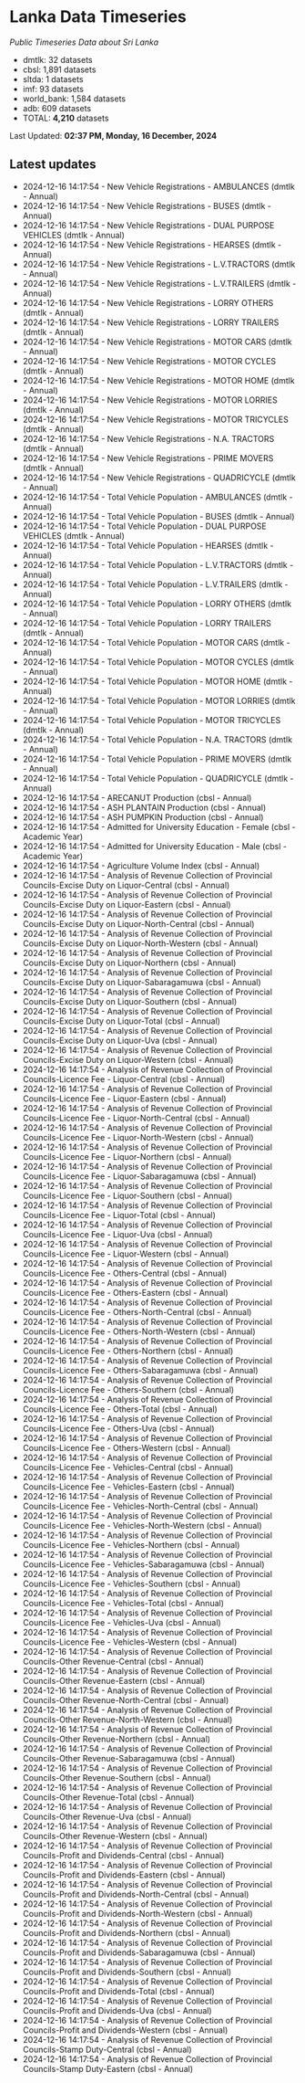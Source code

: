 # Lanka Data Timeseries
*Public Timeseries Data about Sri Lanka*

* dmtlk: 32 datasets
* cbsl: 1,891 datasets
* sltda: 1 datasets
* imf: 93 datasets
* world_bank: 1,584 datasets
* adb: 609 datasets
* TOTAL: **4,210** datasets

Last Updated: **02:37 PM, Monday, 16 December, 2024**

## Latest updates

* 2024-12-16 14:17:54 - New Vehicle Registrations - AMBULANCES (dmtlk - Annual)
* 2024-12-16 14:17:54 - New Vehicle Registrations - BUSES (dmtlk - Annual)
* 2024-12-16 14:17:54 - New Vehicle Registrations - DUAL PURPOSE VEHICLES (dmtlk - Annual)
* 2024-12-16 14:17:54 - New Vehicle Registrations - HEARSES (dmtlk - Annual)
* 2024-12-16 14:17:54 - New Vehicle Registrations - L.V.TRACTORS (dmtlk - Annual)
* 2024-12-16 14:17:54 - New Vehicle Registrations - L.V.TRAILERS (dmtlk - Annual)
* 2024-12-16 14:17:54 - New Vehicle Registrations - LORRY OTHERS (dmtlk - Annual)
* 2024-12-16 14:17:54 - New Vehicle Registrations - LORRY TRAILERS (dmtlk - Annual)
* 2024-12-16 14:17:54 - New Vehicle Registrations - MOTOR CARS (dmtlk - Annual)
* 2024-12-16 14:17:54 - New Vehicle Registrations - MOTOR CYCLES (dmtlk - Annual)
* 2024-12-16 14:17:54 - New Vehicle Registrations - MOTOR HOME (dmtlk - Annual)
* 2024-12-16 14:17:54 - New Vehicle Registrations - MOTOR LORRIES (dmtlk - Annual)
* 2024-12-16 14:17:54 - New Vehicle Registrations - MOTOR TRICYCLES (dmtlk - Annual)
* 2024-12-16 14:17:54 - New Vehicle Registrations - N.A. TRACTORS (dmtlk - Annual)
* 2024-12-16 14:17:54 - New Vehicle Registrations - PRIME MOVERS (dmtlk - Annual)
* 2024-12-16 14:17:54 - New Vehicle Registrations - QUADRICYCLE (dmtlk - Annual)
* 2024-12-16 14:17:54 - Total Vehicle Population - AMBULANCES (dmtlk - Annual)
* 2024-12-16 14:17:54 - Total Vehicle Population - BUSES (dmtlk - Annual)
* 2024-12-16 14:17:54 - Total Vehicle Population - DUAL PURPOSE VEHICLES (dmtlk - Annual)
* 2024-12-16 14:17:54 - Total Vehicle Population - HEARSES (dmtlk - Annual)
* 2024-12-16 14:17:54 - Total Vehicle Population - L.V.TRACTORS (dmtlk - Annual)
* 2024-12-16 14:17:54 - Total Vehicle Population - L.V.TRAILERS (dmtlk - Annual)
* 2024-12-16 14:17:54 - Total Vehicle Population - LORRY OTHERS (dmtlk - Annual)
* 2024-12-16 14:17:54 - Total Vehicle Population - LORRY TRAILERS (dmtlk - Annual)
* 2024-12-16 14:17:54 - Total Vehicle Population - MOTOR CARS (dmtlk - Annual)
* 2024-12-16 14:17:54 - Total Vehicle Population - MOTOR CYCLES (dmtlk - Annual)
* 2024-12-16 14:17:54 - Total Vehicle Population - MOTOR HOME (dmtlk - Annual)
* 2024-12-16 14:17:54 - Total Vehicle Population - MOTOR LORRIES (dmtlk - Annual)
* 2024-12-16 14:17:54 - Total Vehicle Population - MOTOR TRICYCLES (dmtlk - Annual)
* 2024-12-16 14:17:54 - Total Vehicle Population - N.A. TRACTORS (dmtlk - Annual)
* 2024-12-16 14:17:54 - Total Vehicle Population - PRIME MOVERS (dmtlk - Annual)
* 2024-12-16 14:17:54 - Total Vehicle Population - QUADRICYCLE (dmtlk - Annual)
* 2024-12-16 14:17:54 - ARECANUT Production (cbsl - Annual)
* 2024-12-16 14:17:54 - ASH PLANTAIN Production (cbsl - Annual)
* 2024-12-16 14:17:54 - ASH PUMPKIN Production (cbsl - Annual)
* 2024-12-16 14:17:54 - Admitted for University Education - Female (cbsl - Academic Year)
* 2024-12-16 14:17:54 - Admitted for University Education - Male (cbsl - Academic Year)
* 2024-12-16 14:17:54 - Agriculture Volume Index (cbsl - Annual)
* 2024-12-16 14:17:54 - Analysis of Revenue Collection of Provincial Councils-Excise Duty on Liquor-Central (cbsl - Annual)
* 2024-12-16 14:17:54 - Analysis of Revenue Collection of Provincial Councils-Excise Duty on Liquor-Eastern (cbsl - Annual)
* 2024-12-16 14:17:54 - Analysis of Revenue Collection of Provincial Councils-Excise Duty on Liquor-North-Central (cbsl - Annual)
* 2024-12-16 14:17:54 - Analysis of Revenue Collection of Provincial Councils-Excise Duty on Liquor-North-Western (cbsl - Annual)
* 2024-12-16 14:17:54 - Analysis of Revenue Collection of Provincial Councils-Excise Duty on Liquor-Northern (cbsl - Annual)
* 2024-12-16 14:17:54 - Analysis of Revenue Collection of Provincial Councils-Excise Duty on Liquor-Sabaragamuwa (cbsl - Annual)
* 2024-12-16 14:17:54 - Analysis of Revenue Collection of Provincial Councils-Excise Duty on Liquor-Southern (cbsl - Annual)
* 2024-12-16 14:17:54 - Analysis of Revenue Collection of Provincial Councils-Excise Duty on Liquor-Total (cbsl - Annual)
* 2024-12-16 14:17:54 - Analysis of Revenue Collection of Provincial Councils-Excise Duty on Liquor-Uva (cbsl - Annual)
* 2024-12-16 14:17:54 - Analysis of Revenue Collection of Provincial Councils-Excise Duty on Liquor-Western (cbsl - Annual)
* 2024-12-16 14:17:54 - Analysis of Revenue Collection of Provincial Councils-Licence Fee - Liquor-Central (cbsl - Annual)
* 2024-12-16 14:17:54 - Analysis of Revenue Collection of Provincial Councils-Licence Fee - Liquor-Eastern (cbsl - Annual)
* 2024-12-16 14:17:54 - Analysis of Revenue Collection of Provincial Councils-Licence Fee - Liquor-North-Central (cbsl - Annual)
* 2024-12-16 14:17:54 - Analysis of Revenue Collection of Provincial Councils-Licence Fee - Liquor-North-Western (cbsl - Annual)
* 2024-12-16 14:17:54 - Analysis of Revenue Collection of Provincial Councils-Licence Fee - Liquor-Northern (cbsl - Annual)
* 2024-12-16 14:17:54 - Analysis of Revenue Collection of Provincial Councils-Licence Fee - Liquor-Sabaragamuwa (cbsl - Annual)
* 2024-12-16 14:17:54 - Analysis of Revenue Collection of Provincial Councils-Licence Fee - Liquor-Southern (cbsl - Annual)
* 2024-12-16 14:17:54 - Analysis of Revenue Collection of Provincial Councils-Licence Fee - Liquor-Total (cbsl - Annual)
* 2024-12-16 14:17:54 - Analysis of Revenue Collection of Provincial Councils-Licence Fee - Liquor-Uva (cbsl - Annual)
* 2024-12-16 14:17:54 - Analysis of Revenue Collection of Provincial Councils-Licence Fee - Liquor-Western (cbsl - Annual)
* 2024-12-16 14:17:54 - Analysis of Revenue Collection of Provincial Councils-Licence Fee - Others-Central (cbsl - Annual)
* 2024-12-16 14:17:54 - Analysis of Revenue Collection of Provincial Councils-Licence Fee - Others-Eastern (cbsl - Annual)
* 2024-12-16 14:17:54 - Analysis of Revenue Collection of Provincial Councils-Licence Fee - Others-North-Central (cbsl - Annual)
* 2024-12-16 14:17:54 - Analysis of Revenue Collection of Provincial Councils-Licence Fee - Others-North-Western (cbsl - Annual)
* 2024-12-16 14:17:54 - Analysis of Revenue Collection of Provincial Councils-Licence Fee - Others-Northern (cbsl - Annual)
* 2024-12-16 14:17:54 - Analysis of Revenue Collection of Provincial Councils-Licence Fee - Others-Sabaragamuwa (cbsl - Annual)
* 2024-12-16 14:17:54 - Analysis of Revenue Collection of Provincial Councils-Licence Fee - Others-Southern (cbsl - Annual)
* 2024-12-16 14:17:54 - Analysis of Revenue Collection of Provincial Councils-Licence Fee - Others-Total (cbsl - Annual)
* 2024-12-16 14:17:54 - Analysis of Revenue Collection of Provincial Councils-Licence Fee - Others-Uva (cbsl - Annual)
* 2024-12-16 14:17:54 - Analysis of Revenue Collection of Provincial Councils-Licence Fee - Others-Western (cbsl - Annual)
* 2024-12-16 14:17:54 - Analysis of Revenue Collection of Provincial Councils-Licence Fee - Vehicles-Central (cbsl - Annual)
* 2024-12-16 14:17:54 - Analysis of Revenue Collection of Provincial Councils-Licence Fee - Vehicles-Eastern (cbsl - Annual)
* 2024-12-16 14:17:54 - Analysis of Revenue Collection of Provincial Councils-Licence Fee - Vehicles-North-Central (cbsl - Annual)
* 2024-12-16 14:17:54 - Analysis of Revenue Collection of Provincial Councils-Licence Fee - Vehicles-North-Western (cbsl - Annual)
* 2024-12-16 14:17:54 - Analysis of Revenue Collection of Provincial Councils-Licence Fee - Vehicles-Northern (cbsl - Annual)
* 2024-12-16 14:17:54 - Analysis of Revenue Collection of Provincial Councils-Licence Fee - Vehicles-Sabaragamuwa (cbsl - Annual)
* 2024-12-16 14:17:54 - Analysis of Revenue Collection of Provincial Councils-Licence Fee - Vehicles-Southern (cbsl - Annual)
* 2024-12-16 14:17:54 - Analysis of Revenue Collection of Provincial Councils-Licence Fee - Vehicles-Total (cbsl - Annual)
* 2024-12-16 14:17:54 - Analysis of Revenue Collection of Provincial Councils-Licence Fee - Vehicles-Uva (cbsl - Annual)
* 2024-12-16 14:17:54 - Analysis of Revenue Collection of Provincial Councils-Licence Fee - Vehicles-Western (cbsl - Annual)
* 2024-12-16 14:17:54 - Analysis of Revenue Collection of Provincial Councils-Other Revenue-Central (cbsl - Annual)
* 2024-12-16 14:17:54 - Analysis of Revenue Collection of Provincial Councils-Other Revenue-Eastern (cbsl - Annual)
* 2024-12-16 14:17:54 - Analysis of Revenue Collection of Provincial Councils-Other Revenue-North-Central (cbsl - Annual)
* 2024-12-16 14:17:54 - Analysis of Revenue Collection of Provincial Councils-Other Revenue-North-Western (cbsl - Annual)
* 2024-12-16 14:17:54 - Analysis of Revenue Collection of Provincial Councils-Other Revenue-Northern (cbsl - Annual)
* 2024-12-16 14:17:54 - Analysis of Revenue Collection of Provincial Councils-Other Revenue-Sabaragamuwa (cbsl - Annual)
* 2024-12-16 14:17:54 - Analysis of Revenue Collection of Provincial Councils-Other Revenue-Southern (cbsl - Annual)
* 2024-12-16 14:17:54 - Analysis of Revenue Collection of Provincial Councils-Other Revenue-Total (cbsl - Annual)
* 2024-12-16 14:17:54 - Analysis of Revenue Collection of Provincial Councils-Other Revenue-Uva (cbsl - Annual)
* 2024-12-16 14:17:54 - Analysis of Revenue Collection of Provincial Councils-Other Revenue-Western (cbsl - Annual)
* 2024-12-16 14:17:54 - Analysis of Revenue Collection of Provincial Councils-Profit and Dividends-Central (cbsl - Annual)
* 2024-12-16 14:17:54 - Analysis of Revenue Collection of Provincial Councils-Profit and Dividends-Eastern (cbsl - Annual)
* 2024-12-16 14:17:54 - Analysis of Revenue Collection of Provincial Councils-Profit and Dividends-North-Central (cbsl - Annual)
* 2024-12-16 14:17:54 - Analysis of Revenue Collection of Provincial Councils-Profit and Dividends-North-Western (cbsl - Annual)
* 2024-12-16 14:17:54 - Analysis of Revenue Collection of Provincial Councils-Profit and Dividends-Northern (cbsl - Annual)
* 2024-12-16 14:17:54 - Analysis of Revenue Collection of Provincial Councils-Profit and Dividends-Sabaragamuwa (cbsl - Annual)
* 2024-12-16 14:17:54 - Analysis of Revenue Collection of Provincial Councils-Profit and Dividends-Southern (cbsl - Annual)
* 2024-12-16 14:17:54 - Analysis of Revenue Collection of Provincial Councils-Profit and Dividends-Total (cbsl - Annual)
* 2024-12-16 14:17:54 - Analysis of Revenue Collection of Provincial Councils-Profit and Dividends-Uva (cbsl - Annual)
* 2024-12-16 14:17:54 - Analysis of Revenue Collection of Provincial Councils-Profit and Dividends-Western (cbsl - Annual)
* 2024-12-16 14:17:54 - Analysis of Revenue Collection of Provincial Councils-Stamp Duty-Central (cbsl - Annual)
* 2024-12-16 14:17:54 - Analysis of Revenue Collection of Provincial Councils-Stamp Duty-Eastern (cbsl - Annual)